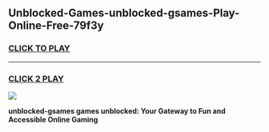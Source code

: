 
## Unblocked-Games-unblocked-gsames-Play-Online-Free-79f3y
<h3>
<a href="https://premium76.site?title=unblocked-gsames&ref=26A">CLICK TO PLAY</a></h3>
<hr>

<h3>
<a href="https://premium76.site?title=unblocked-gsames&ref=26A">CLICK 2 PLAY</a>
  
</h3>

<a href="https://premium76.site?title=unblocked-gsames&ref=26A"><img src="https://clearcache.store/games.png"></a>


**unblocked-gsames games unblocked: Your Gateway to Fun and Accessible Online Gaming**
